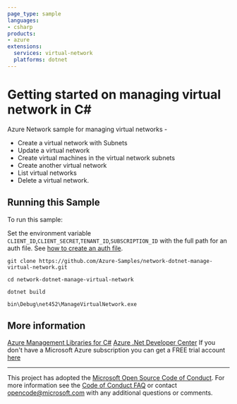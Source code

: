 ```yaml
---
page_type: sample
languages:
- csharp
products:
- azure
extensions:
  services: virtual-network
  platforms: dotnet
---
```


# Getting started on managing virtual network in C# #

 Azure Network sample for managing virtual networks -
  - Create a virtual network with Subnets
  - Update a virtual network
  - Create virtual machines in the virtual network subnets
  - Create another virtual network
  - List virtual networks
  - Delete a virtual network.


## Running this Sample ##

To run this sample:

Set the environment variable `CLIENT_ID`,`CLIENT_SECRET`,`TENANT_ID`,`SUBSCRIPTION_ID` with the full path for an auth file. See [how to create an auth file](https://github.com/Azure/azure-libraries-for-net/blob/master/AUTH.md).

    git clone https://github.com/Azure-Samples/network-dotnet-manage-virtual-network.git

    cd network-dotnet-manage-virtual-network

    dotnet build

    bin\Debug\net452\ManageVirtualNetwork.exe

## More information ##

[Azure Management Libraries for C#](https://github.com/Azure/azure-sdk-for-net)
[Azure .Net Developer Center](https://azure.microsoft.com/en-us/develop/net/)
If you don't have a Microsoft Azure subscription you can get a FREE trial account [here](http://go.microsoft.com/fwlink/?LinkId=330212)

---

This project has adopted the [Microsoft Open Source Code of Conduct](https://opensource.microsoft.com/codeofconduct/). For more information see the [Code of Conduct FAQ](https://opensource.microsoft.com/codeofconduct/faq/) or contact [opencode@microsoft.com](mailto:opencode@microsoft.com) with any additional questions or comments.